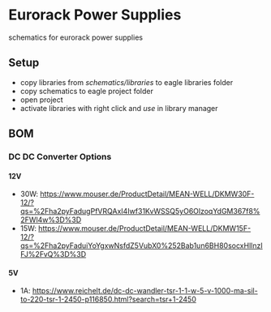 # Eurorack Power Supplies

schematics for eurorack power supplies

## Setup

* copy libraries from *schematics/libraries* to eagle libraries folder
* copy schematics to eagle project folder
* open project
* activate libraries with right click and *use* in library manager


## BOM

### DC DC Converter Options

#### 12V

* 30W: https://www.mouser.de/ProductDetail/MEAN-WELL/DKMW30F-12/?qs=%2Fha2pyFadugPfVRQAxI4Iwf31KvWSSQ5yO6OlzoqYdGM367f8%2FWl4w%3D%3D
* 15W: https://www.mouser.de/ProductDetail/MEAN-WELL/DKMW15F-12/?qs=%2Fha2pyFaduiYoYgxwNsfdZ5VubX0%252Bab1un6BH80socxHllnzIFJ%2FvQ%3D%3D

#### 5V

* 1A: https://www.reichelt.de/dc-dc-wandler-tsr-1-1-w-5-v-1000-ma-sil-to-220-tsr-1-2450-p116850.html?search=tsr+1-2450
